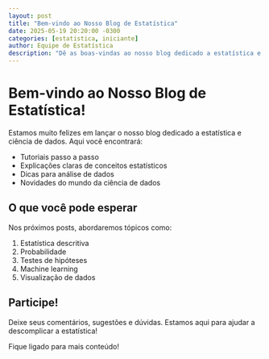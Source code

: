 ```yaml
---
layout: post
title: "Bem-vindo ao Nosso Blog de Estatística"
date: 2025-05-19 20:20:00 -0300
categories: [estatistica, iniciante]
author: Equipe de Estatística
description: "Dê as boas-vindas ao nosso blog dedicado a estatística e ciência de dados. Aqui você encontrará tutoriais, dicas e artigos sobre diversos tópicos."
---
```


# Bem-vindo ao Nosso Blog de Estatística!

Estamos muito felizes em lançar o nosso blog dedicado a estatística e ciência de dados. Aqui você encontrará:

- Tutoriais passo a passo
- Explicações claras de conceitos estatísticos
- Dicas para análise de dados
- Novidades do mundo da ciência de dados

## O que você pode esperar

Nos próximos posts, abordaremos tópicos como:

1. Estatística descritiva
2. Probabilidade
3. Testes de hipóteses
4. Machine learning
5. Visualização de dados

## Participe!

Deixe seus comentários, sugestões e dúvidas. Estamos aqui para ajudar a descomplicar a estatística!

Fique ligado para mais conteúdo!
